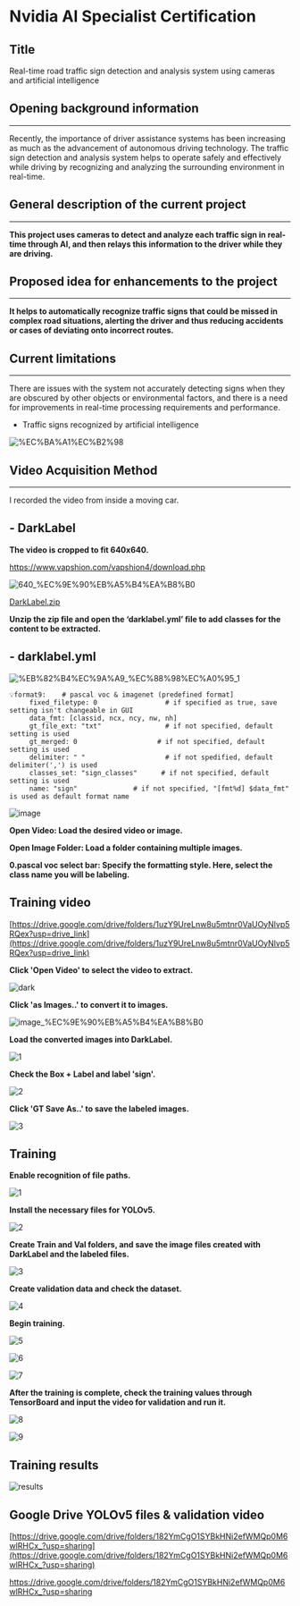 # Nvidia AI Specialist Certification

## Title

Real-time road traffic sign detection and analysis system using cameras and artificial intelligence

## Opening background information

</aside>

---

Recently, the importance of driver assistance systems has been increasing as much as the advancement of autonomous driving technology. The traffic sign detection and analysis system helps to operate safely and effectively while driving by recognizing and analyzing the surrounding environment in real-time.

## General description of the current project

---

**This project uses cameras to detect and analyze each traffic sign in real-time through AI, and then relays this information to the driver while they are driving.**

## **Proposed idea for enhancements to the project**

---

**It helps to automatically recognize traffic signs that could be missed in complex road situations, alerting the driver and thus reducing accidents or cases of deviating onto incorrect routes.**

## **Current limitations**

---

There are issues with the system not accurately detecting signs when they are obscured by other objects or environmental factors, and there is a need for improvements in real-time processing requirements and performance.

- Traffic signs recognized by artificial intelligence

![%EC%BA%A1%EC%B2%98](https://github.com/user-attachments/assets/9eeb8c08-d485-4b42-a154-de0609ca6955)

## Video Acquisition Method

---

I recorded the video from inside a moving car.

## - DarkLabel

**The video is cropped to fit 640x640.**

https://www.vapshion.com/vapshion4/download.php

![640_%EC%9E%90%EB%A5%B4%EA%B8%B0](https://github.com/user-attachments/assets/68bc7ff0-30da-44a8-af9b-3ce8f4251597)

[DarkLabel.zip](https://drive.google.com/file/d/1FZcUJKofjROzEBYMR7yUWmWs4OAhcEfp/view?usp=drive_link)

**Unzip the zip file and open the ‘darklabel.yml’ file to add classes for the content to be extracted.**

## - darklabel.yml

![%EB%82%B4%EC%9A%A9_%EC%88%98%EC%A0%95_1](https://github.com/user-attachments/assets/f8ec7b8a-6888-428c-a681-1c4f996d2108)



```
💡format9:    # pascal voc & imagenet (predefined format]
     fixed_filetype: 0                 # if specified as true, save setting isn't changeable in GUI
     data_fmt: [classid, ncx, ncy, nw, nh]
     gt_file_ext: "txt"                # if not specified, default setting is used
     gt_merged: 0                    # if not specified, default setting is used
     delimiter: " "                    # if not spedified, default delimiter(',') is used
     classes_set: "sign_classes"      # if not specified, default setting is used
     name: "sign"              # if not specified, "[fmt%d] $data_fmt" is used as default format name
```
     


![image](https://github.com/user-attachments/assets/8a6d8084-d835-4cb5-845b-6d018d59f323)


**Open Video: Load the desired video or image.**

**Open Image Folder: Load a folder containing multiple images.**

**0.pascal voc select bar: Specify the formatting style. Here, select the class name you will be labeling.**

## Training video

[https://drive.google.com/drive/folders/1uzY9UreLnw8u5mtnr0VaUOyNlvp5RQex?usp=drive_link](https://drive.google.com/drive/folders/1uzY9UreLnw8u5mtnr0VaUOyNlvp5RQex?usp=drive_link)

**Click 'Open Video' to select the video to extract.**

![dark](https://github.com/user-attachments/assets/5af6cce2-7166-492c-a906-2c8fbea8aa27)

**Click 'as Images..' to convert it to images.**

![image_%EC%9E%90%EB%A5%B4%EA%B8%B0](https://github.com/user-attachments/assets/fb0d9db3-7e42-4cf5-a30b-759438b732cb)

**Load the converted images into DarkLabel.**

![1](https://github.com/user-attachments/assets/02ea7583-66c9-4662-a46e-627a22a11e60)

**Check the Box + Label and label 'sign'.**

![2](https://github.com/user-attachments/assets/8e7e52fc-4a27-4fa1-b79f-5ec5942eea77)

**Click 'GT Save As..' to save the labeled images.**

![3](https://github.com/user-attachments/assets/9c18ad96-8627-4397-9658-7e6e52091a33)

## Training

**Enable recognition of file paths.**

![1](https://github.com/user-attachments/assets/38502540-1b35-4255-8cb2-1887e8a7e73b)

**Install the necessary files for YOLOv5.**

![2](https://github.com/user-attachments/assets/a7156a0c-81bc-46fb-b913-08058c529b69)

**Create Train and Val folders, and save the image files created with DarkLabel and the labeled files.**

![3](https://github.com/user-attachments/assets/fc7589e5-1259-4e0a-b8b6-c665693d0500)

**Create validation data and check the dataset.**

![4](https://github.com/user-attachments/assets/046d3d29-a73f-43ff-8bff-8988e59d0fc2)

**Begin training.**

![5](https://github.com/user-attachments/assets/cd63be9f-7183-4539-9b0d-bdf4678337ea)

![6](https://github.com/user-attachments/assets/c67f30b2-14a5-4144-a662-87772d43e814)

![7](https://github.com/user-attachments/assets/1ca53b74-27b4-45f1-b55d-99e38651b094)

**After the training is complete, check the training values through TensorBoard and input the video for validation and run it.**

![8](https://github.com/user-attachments/assets/897091a5-6bb0-4340-a6ec-4cc15f432a03)

![9](https://github.com/user-attachments/assets/ab62ec86-4a42-401d-b31d-da04d00ee692)

## Training results

![results](https://github.com/user-attachments/assets/b7ea41b3-94c0-48d8-9b00-d9c3bae23869)

## Google Drive YOLOv5 files & validation video

[https://drive.google.com/drive/folders/182YmCgO1SYBkHNi2efWMQp0M6wlRHCx_?usp=sharing](https://drive.google.com/drive/folders/182YmCgO1SYBkHNi2efWMQp0M6wlRHCx_?usp=sharing)

https://drive.google.com/drive/folders/182YmCgO1SYBkHNi2efWMQp0M6wlRHCx_?usp=sharing
